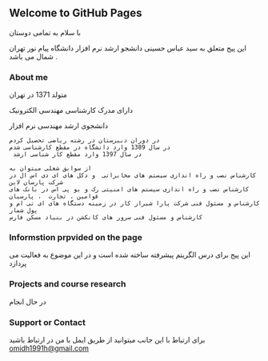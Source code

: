 ## Welcome to GitHub Pages

با سلام به تمامی دوستان

این پیج متعلق به سید عباس حسینی دانشجو ارشد نرم افزار دانشگاه پیام نور تهران شمال می باشد .

### About me

متولد 1371 در تهران 

دارای مدرک کارشناسی مهندسی الکترونیک

دانشجوی ارشد مهندسی نرم افزار 

```about me
در دوران دبیرستان در رشته ریاضی تحصیل کردم 
در سال 1389 وارد دانشگاه در مقطع کارشناسی شدم 
 در سال 1397 وارد مقطع کار شناسی ارشد 

از سوابق شغلی میتوان به 
کارشناس نصب و راه اندازی سیستم های مخابراتی  و دکل های ای دی اس ال در شرکت پارسان لاین 
کارشناس نصب و راه اندازی سیستم های امنیتی رک و یو پی اس در بانک های قوامین ، تجارت  ، پارسیان 
کارشناس و مسئول فنی شرکت پارا شیراز کار در زمینه دستگاه های ای تی ام و پول شمار 
کارشناس و مسئول فنی سرور های کانکشن در بنیاد مسکن فارس 
```



### Informstion prpvided on the page 

این پیج برای درس الگریتم پیشرفته ساخته شده است و در این موضوع به فعالیت می پردازد


### Projects and course research

در حال انجام 

### Support or Contact

برای ارتباط با این جانب میتوانید از طریق ایمل با من در ارتباط باشید 
omidh1991h@gmail.com
